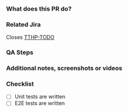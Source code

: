 ### What does this PR do?

<!-- Summary of changes -->

### Related Jira

<!-- Replace TODO with the Jira number -->

Closes [TTHP-TODO](hhttps://behaviourhub.atlassian.net/browse/TTHP-TODO)

### QA Steps

<!-- if applicable, describe and list any scenarios a non-technical user can walk through; add any env data or user data if needed -->

### Additional notes, screenshots or videos

<!-- Any additional information your reviewers would need to know: software design choices, how to test, configuration changes, etc -->

### Checklist

- [ ] Unit tests are written
- [ ] E2E tests are written
